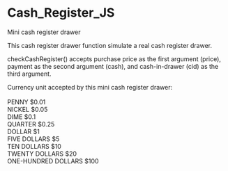 # Cash_Register_JS
Mini cash register drawer 

This cash register drawer function simulate a real cash register drawer.

checkCashRegister() accepts purchase price as the first argument (price), payment as the second argument (cash), and cash-in-drawer (cid) as the third argument.

Currency unit	accepted by this mini cash register drawer:<br />
<br />
PENNY	$0.01 <br />
NICKEL	$0.05 <br />
DIME	$0.1 <br />
QUARTER	$0.25 <br />
DOLLAR	$1 <br />
FIVE DOLLARS	$5 <br />
TEN DOLLARS	$10 <br />
TWENTY DOLLARS	$20 <br />
ONE-HUNDRED DOLLARS	$100 <br />
